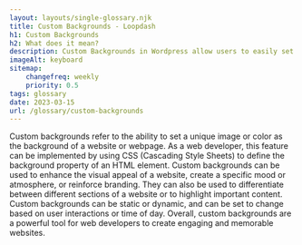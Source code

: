```yaml
--- 
layout: layouts/single-glossary.njk
title: Custom Backgrounds - Loopdash
h1: Custom Backgrounds
h2: What does it mean?
description: Custom Backgrounds in Wordpress allow users to easily set and customize the background image or color of their website without needing to modify any code.
imageAlt: keyboard
sitemap:
	changefreq: weekly
	priority: 0.5
tags: glossary
date: 2023-03-15
url: /glossary/custom-backgrounds
---
```


Custom backgrounds refer to the ability to set a unique image or color as the background of a website or webpage. As a web developer, this feature can be implemented by using CSS (Cascading Style Sheets) to define the background property of an HTML element. Custom backgrounds can be used to enhance the visual appeal of a website, create a specific mood or atmosphere, or reinforce branding. They can also be used to differentiate between different sections of a website or to highlight important content. Custom backgrounds can be static or dynamic, and can be set to change based on user interactions or time of day. Overall, custom backgrounds are a powerful tool for web developers to create engaging and memorable websites.
